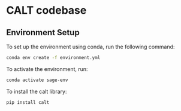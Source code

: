 # CALT codebase

## Environment Setup
To set up the environment using conda, run the following command:

```bash
conda env create -f environment.yml
```

To activate the environment, run:

```bash
conda activate sage-env
```

To install the calt library:

```bash
pip install calt
```
